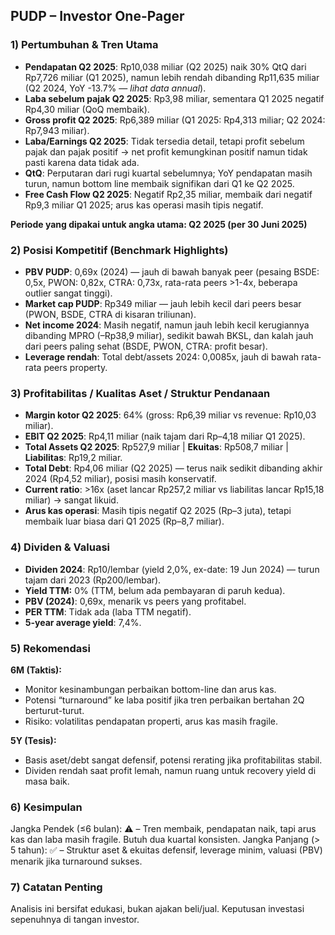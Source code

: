 ## PUDP – Investor One-Pager

### 1) Pertumbuhan & Tren Utama

- **Pendapatan Q2 2025**: Rp10,038 miliar (Q2 2025) naik 30% QtQ dari Rp7,726 miliar (Q1 2025), namun lebih rendah dibanding Rp11,635 miliar (Q2 2024, YoY -13.7% — *lihat data annual*).
- **Laba sebelum pajak Q2 2025**: Rp3,98 miliar, sementara Q1 2025 negatif Rp4,30 miliar (QoQ membaik).
- **Gross profit Q2 2025**: Rp6,389 miliar (Q1 2025: Rp4,313 miliar; Q2 2024: Rp7,943 miliar).
- **Laba/Earnings Q2 2025**: Tidak tersedia detail, tetapi profit sebelum pajak dan pajak positif → net profit kemungkinan positif namun tidak pasti karena data tidak ada.
- **QtQ**: Perputaran dari rugi kuartal sebelumnya; YoY pendapatan masih turun, namun bottom line membaik signifikan dari Q1 ke Q2 2025.
- **Free Cash Flow Q2 2025**: Negatif Rp2,35 miliar, membaik dari negatif Rp9,3 miliar Q1 2025; arus kas operasi masih tipis negatif.

**Periode yang dipakai untuk angka utama: Q2 2025 (per 30 Juni 2025)**

### 2) Posisi Kompetitif (Benchmark Highlights)

- **PBV PUDP**: 0,69x (2024) — jauh di bawah banyak peer (pesaing BSDE: 0,5x, PWON: 0,82x, CTRA: 0,73x, rata-rata peers >1-4x, beberapa outlier sangat tinggi).
- **Market cap PUDP**: Rp349 miliar — jauh lebih kecil dari peers besar (PWON, BSDE, CTRA di kisaran triliunan).
- **Net income 2024**: Masih negatif, namun jauh lebih kecil kerugiannya dibanding MPRO (–Rp38,9 miliar), sedikit bawah BKSL, dan kalah jauh dari peers paling sehat (BSDE, PWON, CTRA: profit besar).
- **Leverage rendah**: Total debt/assets 2024: 0,0085x, jauh di bawah rata-rata peers property.

### 3) Profitabilitas / Kualitas Aset / Struktur Pendanaan

- **Margin kotor Q2 2025**: 64% (gross: Rp6,39 miliar vs revenue: Rp10,03 miliar).
- **EBIT Q2 2025**: Rp4,11 miliar (naik tajam dari Rp–4,18 miliar Q1 2025).
- **Total Assets Q2 2025**: Rp527,9 miliar | **Ekuitas**: Rp508,7 miliar | **Liabilitas**: Rp19,2 miliar.
- **Total Debt**: Rp4,06 miliar (Q2 2025) — terus naik sedikit dibanding akhir 2024 (Rp4,52 miliar), posisi masih konservatif.
- **Current ratio**: >16x (aset lancar Rp257,2 miliar vs liabilitas lancar Rp15,18 miliar) → sangat likuid.
- **Arus kas operasi**: Masih tipis negatif Q2 2025 (Rp–3 juta), tetapi membaik luar biasa dari Q1 2025 (Rp–8,7 miliar).

### 4) Dividen & Valuasi

- **Dividen 2024**: Rp10/lembar (yield 2,0%, ex-date: 19 Jun 2024) — turun tajam dari 2023 (Rp200/lembar).
- **Yield TTM:** 0% (TTM, belum ada pembayaran di paruh kedua).
- **PBV (2024)**: 0,69x, menarik vs peers yang profitabel.
- **PER TTM**: Tidak ada (laba TTM negatif).
- **5-year average yield**: 7,4%.

### 5) Rekomendasi

**6M (Taktis):**
- Monitor kesinambungan perbaikan bottom-line dan arus kas.
- Potensi “turnaround” ke laba positif jika tren perbaikan bertahan 2Q berturut-turut.
- Risiko: volatilitas pendapatan properti, arus kas masih fragile.

**5Y (Tesis):**
- Basis aset/debt sangat defensif, potensi rerating jika profitabilitas stabil.
- Dividen rendah saat profit lemah, namun ruang untuk recovery yield di masa baik.

### 6) Kesimpulan

Jangka Pendek (≤6 bulan): ⚠️  – Tren membaik, pendapatan naik, tapi arus kas dan laba masih fragile. Butuh dua kuartal konsisten.
Jangka Panjang (> 5 tahun): ✅ – Struktur aset & ekuitas defensif, leverage minim, valuasi (PBV) menarik jika turnaround sukses.

### 7) Catatan Penting

Analisis ini bersifat edukasi, bukan ajakan beli/jual. Keputusan investasi sepenuhnya di tangan investor.